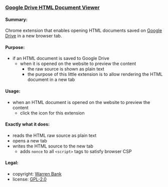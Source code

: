### [Google Drive HTML Document Viewer](https://github.com/warren-bank/crx-Google-Drive-HTML-Document-Viewer)

#### Summary:

Chrome extension that enables opening HTML documents saved on [Google Drive](https://drive.google.com/) in a new browser tab.

#### Purpose:

* if an HTML document is saved to Google Drive
  * when it is opened on the website to preview the content
    * the raw source is shown as plain text
    * the purpose of this little extension is to allow rendering the HTML document in a new tab

#### Usage:

* when an HTML document is opened on the website to preview the content
  * click the icon for this extension

#### Exactly what it does:

* reads the HTML raw source as plain text
* opens a new tab
* writes the HTML source to the new tab
  * adds `nonce` to all `<script>` tags to satisfy browser CSP

#### Legal:

* copyright: [Warren Bank](https://github.com/warren-bank)
* license: [GPL-2.0](https://www.gnu.org/licenses/old-licenses/gpl-2.0.txt)
